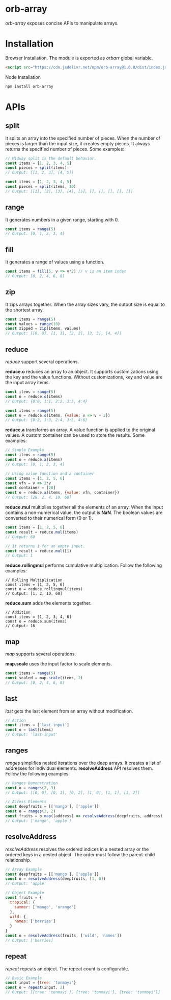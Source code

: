 # orb-array
*orb-array* exposes concise APIs to manipulate arrays.

# Installation
Browser Installation. The module is exported as *orbarr* global variable.

```html
<script src="https://cdn.jsdelivr.net/npm/orb-array@1.0.0/dist/index.js"></script>
```

Node Installation
```js
npm install orb-array
```

# APIs
## split
It splits an array into the specified number of pieces. When the number of pieces is larger than the input size, it creates empty pieces. It always returns the specified number of pieces. Some examples:
```js
// Midway split is the default behavior.
const items = [1, 2, 3, 4, 5]
const pieces = split(items)
// Output: [[1, 2, 3], [4, 5]]
```

```js
const items = [1, 2, 3, 4, 5]
const pieces = split(items, 10)
// Output: [[1], [2], [3], [4], [5], [], [], [], [], []]
```

## range
It generates numbers in a given range, starting with 0.
```js
const items = range(5)
// Output: [0, 1, 2, 3, 4]
```

## fill
It generates a range of values using a function.
```js
const items = fill(5, v => v*2) // v is an item index
// Output: [0, 2, 4, 6, 8]
```

## zip
It zips arrays together. When the array sizes vary, the output size is equal to the shortest array.
```js
const items = range(5)
const values = range(10)
const zipped = zip(items, values)
// Output: [[0, 0], [1, 1], [2, 2], [3, 3], [4, 4]]
```
## reduce
*reduce* support several operations.

**reduce.o** reduces an array to an object. It supports customizations using the key and the value functions. Without customizations, key and value are the input array items.
```js
const items = range(5)
const o = reduce.o(items)
// Output: {0:0, 1:1, 2:2, 3:3, 4:4}
```
```js
const items = range(5)
const o = reduce.o(items, {value: v => v + 2})
// Output: {0:2, 1:3, 2:4, 3:5, 4:6}
```

**reduce.a** transforms an array. A value function is applied to the original values. A custom container can be used to store the results. Some examples:
```js
// Simple Example
const items = range(5)
const o = reduce.a(items)
// Output: [0, 1, 2, 3, 4]
```

```js
// Using value function and a container
const items = [1, 2, 5, 6]
const vfn = v => 2*v
const container = [20]
const o = reduce.a(items, {value: vfn, container})
// Output: [20, 2, 4, 10, 60]
```

**reduce.mul** multiplies together all the elements of an array. When the input contains a non-numerical value, the output is **NaN**. The boolean values are converted to their numerical form (0 or 1).
```js
const items = [1, 2, 5, 6]
const result = reduce.mul(items)
// Output: 60
```
```js
// It returns 1 for an empty input.
const result = reduce.mul([])
// Output: 1
```

**reduce.rollingmul** performs cumulative multiplication. Follow the following examples:
```
// Rolling Multiplication
const items = [1, 2, 5, 6]
const o = reduce.rollingmul(items)
// Output: [1, 2, 10, 60]
```

**reduce.sum** adds the elements together.
```
// Addition
const items = [1, 2, 3, 4, 6]
const o = reduce.sum(items)
// Output: 16
```

## map
*map* supports several operations.

**map.scale** uses the input factor to scale elements.
```js
const items = range(5)
const scaled = map.scale(items, 2)
// Output: [0, 2, 4, 6, 8]
```

## last
*last* gets the last element from an array without modification.
```js
// Action
const items = ['last-input']
const o = last(items)
// Output: 'last-input'
```

## ranges
*ranges* simplifies nested iterations over the deep arrays. It creates a list of addresses for individual elements. **resolveAddress** API resolves them. Follow the following examples:
```js
// Ranges Demonstration
const o = ranges(2, 3)
// Output: [[0, 0], [0, 1], [0, 2], [1, 0], [1, 1], [1, 2]]
```
```js
// Access Elements
const deepfruits = [['mango'], ['apple']]
const o = ranges(2, 2)
const fruits = o.map((address) => resolveAddress(deepfruits, address)
// Output: ['mango', 'apple']
```

## resolveAddress
*resolveAddress* resolves the ordered indices in a nested array or the ordered keys in a nested object. The order must follow the parent-child relationship.
```js
// Array Example
const deepfruits = [['mango'], ['apple']]
const o = resolveAddress(deepfruits, [1, 0])
// Output: 'apple'
```
```js
// Object Example
const fruits = {
  tropical: {
    summer: ['mango', 'orange']
  },
  wild: {
    names: ['berries']
  }
}
const o = resolveAddress(fruits, ['wild', 'names'])
// Output: ['berries]
```

## repeat
*repeat* repeats an object. The repeat count is configurable.
```js
// Basic Example
const input = {tree: 'tonmayi'}
const o = repeat(input, 2)
// Output: [{tree: 'tonmayi'}, {tree: 'tonmayi'}, {tree: 'tonmayi'}]
```
